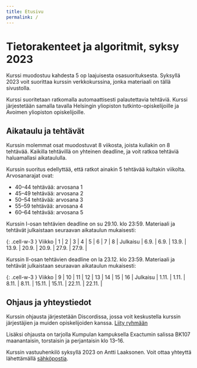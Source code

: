 ```yaml
---
title: Etusivu
permalink: /
---
```

    
# Tietorakenteet ja algoritmit, syksy 2023

Kurssi muodostuu kahdesta 5 op laajuisesta osasuorituksesta. Syksyllä 2023 voit suorittaa kurssin verkkokurssina, jonka materiaali on tällä sivustolla.

Kurssi suoritetaan ratkomalla automaattisesti palautettavia tehtäviä. Kurssi järjestetään samalla tavalla Helsingin yliopiston tutkinto-opiskelijoille ja Avoimen yliopiston opiskelijoille.

## Aikataulu ja tehtävät

Kurssin molemmat osat muodostuvat 8 viikosta, joista kullakin on 8 tehtävää. Kaikilla tehtävillä on yhteinen deadline, ja voit ratkoa tehtäviä haluamallasi aikataululla.

Kurssin suoritus edellyttää, että ratkot ainakin 5 tehtävää kultakin viikolta. Arvosanarajat ovat:

* 40–44 tehtävää: arvosana 1
* 45–49 tehtävää: arvosana 2
* 50–54 tehtävää: arvosana 3
* 55–59 tehtävää: arvosana 4
* 60–64 tehtävää: arvosana 5

Kurssin I-osan tehtävien deadline on su 29.10. klo 23:59. Materiaali ja tehtävät julkaistaan seuraavan aikataulun mukaisesti:

{: .cell-w-3 }
Viikko | 1 | 2 | 3 | 4 | 5 | 6 | 7 | 8 |
Julkaisu | 6.9. | 6.9. | 13.9. | 13.9. | 20.9. | 20.9. | 27.9. | 27.9. |

Kurssin II-osan tehtävien deadline on la 23.12. klo 23:59. Materiaali ja tehtävät julkaistaan seuraavan aikataulun mukaisesti:

{: .cell-w-3 }
Viikko | 9 | 10 | 11 | 12 | 13 | 14 | 15 | 16 |
Julkaisu | 1.11. | 1.11. | 8.11. | 8.11. | 15.11. | 15.11. | 22.11. | 22.11. |

## Ohjaus ja yhteystiedot

Kurssin ohjausta järjestetään Discordissa, jossa voit keskustella kurssin järjestäjien ja muiden opiskelijoiden kanssa. [Liity ryhmään](https://study.cs.helsinki.fi/discord/join/tira)

Lisäksi ohjausta on tarjolla Kumpulan kampuksella Exactumin salissa BK107 maanantaisin, torstaisin ja perjantaisin klo 13–16.

Kurssin vastuuhenkilö syksyllä 2023 on Antti Laaksonen. Voit ottaa yhteyttä lähettämällä [sähköpostia](mailto:ahslaaks@cs.helsinki.fi).
